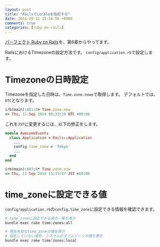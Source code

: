 ```yaml
---
layout: post
title: "RailsでLocaleを指定する"
date: 2014-09-11 15:34:56 +0900
comments: true
categories: [ruby-on-rails]
---
```


<a href="http://www.amazon.co.jp/gp/product/4774165166/ref=as_li_ss_tl?ie=UTF8&camp=247&creative=7399&creativeASIN=4774165166&linkCode=as2&tag=pochan0919-22">パーフェクト Ruby on Rails</a><img src="http://ir-jp.amazon-adsystem.com/e/ir?t=pochan0919-22&l=as2&o=9&a=4774165166" width="1" height="1" border="0" alt="" style="border:none !important; margin:0px !important;" />を、第6章からやってます。

RailsにおけるTimezoneの設定方法です。
`config/application.rb`で設定します。

<!-- more -->

# Timezoneの日時設定

Timezoneを指定した日時は、`Time.zone.nowe`で取得します。
デフォルトでは、`UTC`となります。

```rb rails console
irb(main):001:0> Time.zone.now
=> Thu, 11 Sep 2014 06:33:19 UTC +00:00
```

これを`JST`に変更するには、以下の修正をします。

```rb config/application.rb
module AwesomeEvents
  class Application < Rails::Application
    ...
    config.time_zone = 'Tokyo'
    ...
  end
end
```

```rb rails console
irb(main):003:0* Time.zone.now
=> Thu, 11 Sep 2014 15:33:47 JST +09:00
```

# time_zoneに設定できる値

`config/application.rb`の`config.time_zone`に設定できる情報を確認できます。

```sh
# time_zoneに設定できる値の一覧を表示
bundle exec rake time:zones:all

# 現在有効なtime_zoneの値を表示
# 設定していない場合、システムのタイムゾーンの値を表示
bundle exec rake time:zones:local
```

